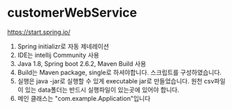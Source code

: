 # customerWebService

https://start.spring.io/  
1. Spring initializr로 자동 제네레이션  
2. IDE는 intellij Community 사용
3. Java 1.8, Spring boot 2.6.2, Maven Build 사용 
4. Build는 Maven package, single로 하셔야합니다. 스크립트를 구성하였습니다.
5. 실행은 java -jar로 실행할 수 있게 executable jar로 만들었습니다. 원천 csv파일이 있는 data폴더는 반드시 실행파일이 있는곳에 있어야 합니다.
6. 메인 클래스는 "com.example.Application"입니다  
